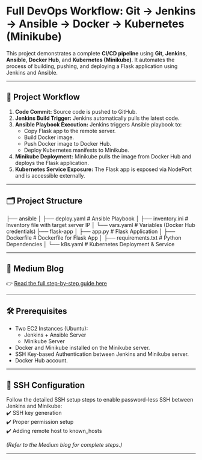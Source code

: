 
# Full DevOps Workflow: Git → Jenkins → Ansible → Docker → Kubernetes (Minikube)

This project demonstrates a complete **CI/CD pipeline** using **Git**, **Jenkins**, **Ansible**, **Docker Hub**, and **Kubernetes (Minikube)**. It automates the process of building, pushing, and deploying a Flask application using Jenkins and Ansible.

---

## 🚀 Project Workflow

1. **Code Commit:** Source code is pushed to GitHub.
2. **Jenkins Build Trigger:** Jenkins automatically pulls the latest code.
3. **Ansible Playbook Execution:** Jenkins triggers Ansible playbook to:
   - Copy Flask app to the remote server.
   - Build Docker image.
   - Push Docker image to Docker Hub.
   - Deploy Kubernetes manifests to Minikube.
4. **Minikube Deployment:** Minikube pulls the image from Docker Hub and deploys the Flask application.
5. **Kubernetes Service Exposure:** The Flask app is exposed via NodePort and is accessible externally.

---

## 🗂 Project Structure
├── ansible 
│ ├── deploy.yaml # Ansible Playbook
│ ├── inventory.ini # Inventory file with target server IP
│ └── vars.yaml # Variables (Docker Hub credentials)
├── flask-app
│ ├── app.py # Flask Application
│ ├── Dockerfile # Dockerfile for Flask App
│ ├── requirements.txt # Python Dependencies
│ └── k8s.yaml # Kubernetes Deployment & Service


---

## 📖 Medium Blog

👉 [Read the full step-by-step guide here](https://medium.com/@priyamsanodiya340/full-devops-workflow-git-jenkins-ansible-docker-kubernetes-with-ssh-setup-on-aws-625b2c2f0ba6)  


---

## 🛠️ Prerequisites

- Two EC2 Instances (Ubuntu):
  - Jenkins + Ansible Server
  - Minikube Server
- Docker and Minikube installed on the Minikube server.
- SSH Key-based Authentication between Jenkins and Minikube server.
- Docker Hub account.

---

## 🔐 SSH Configuration

Follow the detailed SSH setup steps to enable password-less SSH between Jenkins and Minikube:  
✔️ SSH key generation  
✔️ Proper permission setup  
✔️ Adding remote host to known_hosts

*(Refer to the Medium blog for complete steps.)*

---


